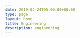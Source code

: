 ```yaml
---
date: 2019-04-24T05:00:00+00:00
type: page
layout: home
title: Engineering
description: engineering
---
```

